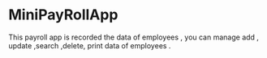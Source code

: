 # MiniPayRollApp
This payroll app is recorded the data of employees , you can manage add , update ,search ,delete, print data of employees .
